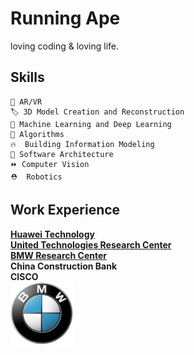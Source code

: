 Running Ape
=====================
loving coding & loving life.


Skills
---------------
```
📡 AR/VR 
🏷️ 3D Model Creation and Reconstruction
🚀 Machine Learning and Deep Learning
📜 Algorithms
🔥  Building Information Modeling
🔗 Software Architecture
⏩ Computer Vision
⛑  Robotics
```

Work Experience 
---------------
[**Huawei Technology**<br>](https://www.huawei.com/us/)
[**United Technologies Research Center**<br>](http://www.utrc.utc.com/)
[**BMW Research Center**<br>](https://www.bmw.com/en/index.html)
**China Construction Bank**<br> 
**CISCO**<br> 
<img src="./Images/BMW-logo.png" width="100">
